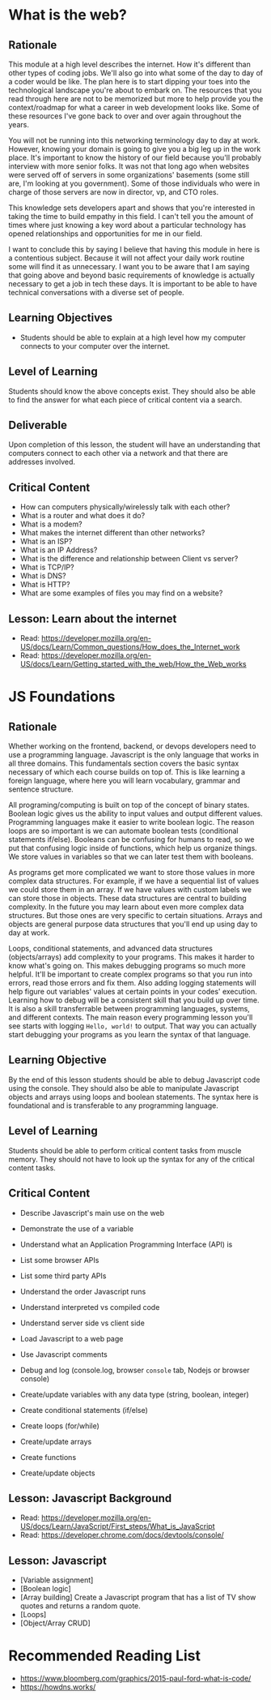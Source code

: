 # What is the web?

## Rationale

This module at a high level describes the internet. How it's different than other types of coding jobs. We'll also go into what some of the day to day of a coder would be like. The plan here is to start dipping your toes into the technological landscape you're about to embark on. The resources that you read through here are not to be memorized but more to help provide you the context/roadmap for what a career in web development looks like. Some of these resources I've gone back to over and over again throughout the years.

You will not be running into this networking terminology day to day at work. However, knowing your domain is going to give you a big leg up in the work place. It's important to know the history of our field because you'll probably interview with more senior folks. It was not that long ago when websites were served off of servers in some organizations' basements (some still are, I'm looking at you government). Some of those individuals who were in charge of those servers are now in director, vp, and CTO roles.

This knowledge sets developers apart and shows that you're interested in taking the time to build empathy in this field. I can't tell you the amount of times where just knowing a key word about a particular technology has opened relationships and opportunities for me in our field.

I want to conclude this by saying I believe that having this module in here is a contentious subject. Because it will not affect your daily work routine some will find it as unnecessary. I want you to be aware that I am saying that going above and beyond basic requirements of knowledge is actually necessary to get a job in tech these days. It is important to be able to have technical conversations with a diverse set of people.

## Learning Objectives

- Students should be able to explain at a high level how my computer connects to your computer over the internet.

## Level of Learning

Students should know the above concepts exist. They should also be able to find the answer for what each piece of critical content via a search.

## Deliverable

Upon completion of this lesson, the student will have an understanding that computers connect to each other via a network and that there are addresses involved.

## Critical Content

- How can computers physically/wirelessly talk with each other?
- What is a router and what does it do?
- What is a modem?
- What makes the internet different than other networks?
- What is an ISP?
- What is an IP Address?
- What is the difference and relationship between Client vs server?
- What is TCP/IP?
- What is DNS?
- What is HTTP?
- What are some examples of files you may find on a website?

## Lesson: Learn about the internet

- Read: https://developer.mozilla.org/en-US/docs/Learn/Common_questions/How_does_the_Internet_work
- Read: https://developer.mozilla.org/en-US/docs/Learn/Getting_started_with_the_web/How_the_Web_works

# JS Foundations

## Rationale

Whether working on the frontend, backend, or devops developers need to use a programming language. Javascript is the only language that works in all three domains. This fundamentals section covers the basic syntax necessary of which each course builds on top of. This is like learning a foreign language, where here you will learn vocabulary, grammar and sentence structure.

All programing/computing is built on top of the concept of binary states. Boolean logic gives us the ability to input values and output different values. Programming languages make it easier to write boolean logic. The reason loops are so important is we can automate boolean tests (conditional statements if/else). Booleans can be confusing for humans to read, so we put that confusing logic inside of functions, which help us organize things. We store values in variables so that we can later test them with booleans.

As programs get more complicated we want to store those values in more complex data structures. For example, if we have a sequential list of values we could store them in an array. If we have values with custom labels we can store those in objects. These data structures are central to building complexity. In the future you may learn about even more complex data structures. But those ones are very specific to certain situations. Arrays and objects are general purpose data structures that you'll end up using day to day at work.

Loops, conditional statements, and advanced data structures (objects/arrays) add complexity to your programs. This makes it harder to know what's going on. This makes debugging programs so much more helpful. It'll be important to create complex programs so that you run into errors, read those errors and fix them. Also adding logging statements will help figure out variables' values at certain points in your codes' execution. Learning how to debug will be a consistent skill that you build up over time. It is also a skill transferrable between programming languages, systems, and different contexts. The main reason every programming lesson you'll see starts with logging `Hello, world!` to output. That way you can actually start debugging your programs as you learn the syntax of that language.

## Learning Objective

By the end of this lesson students should be able to debug Javascript code using the console. They should also be able to manipulate Javascript objects and arrays using loops and boolean statements. The syntax here is foundational and is transferable to any programming language.

## Level of Learning

Students should be able to perform critical content tasks from muscle memory. They should not have to look up the syntax for any of the critical content tasks.

## Critical Content

- Describe Javascript's main use on the web
- Demonstrate the use of a variable
- Understand what an Application Programming Interface (API) is
- List some browser APIs
- List some third party APIs
- Understand the order Javascript runs
- Understand interpreted vs compiled code
- Understand server side vs client side
- Load Javascript to a web page
- Use Javascript comments

- Debug and log (console.log, browser `console` tab, Nodejs or browser console)
- Create/update variables with any data type (string, boolean, integer)
- Create conditional statements (if/else)
- Create loops (for/while)
- Create/update arrays
- Create functions
- Create/update objects

## Lesson: Javascript Background

- Read: https://developer.mozilla.org/en-US/docs/Learn/JavaScript/First_steps/What_is_JavaScript
- Read: https://developer.chrome.com/docs/devtools/console/

## Lesson: Javascript

- [Variable assignment]
- [Boolean logic]
- [Array building] Create a Javascript program that has a list of TV show quotes and returns a random quote.
- [Loops]
- [Object/Array CRUD]

# Recommended Reading List

- https://www.bloomberg.com/graphics/2015-paul-ford-what-is-code/
- https://howdns.works/
